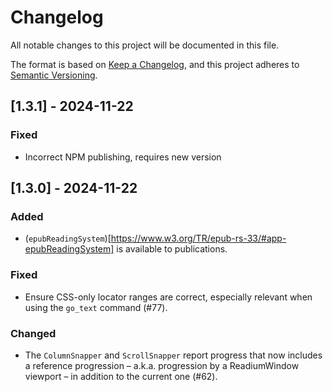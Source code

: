 # Changelog

All notable changes to this project will be documented in this file.

The format is based on [Keep a Changelog](https://keepachangelog.com/en/1.1.0/),
and this project adheres to [Semantic Versioning](https://semver.org/spec/v2.0.0.html).

## [1.3.1] - 2024-11-22

### Fixed

- Incorrect NPM publishing, requires new version

## [1.3.0] - 2024-11-22

### Added

- (`epubReadingSystem`)[https://www.w3.org/TR/epub-rs-33/#app-epubReadingSystem] is available to publications.

### Fixed

- Ensure CSS-only locator ranges are correct, especially relevant when using the `go_text` command (#77).

### Changed

- The `ColumnSnapper` and `ScrollSnapper` report progress that now includes a reference progression – a.k.a. progression by a ReadiumWindow viewport – in addition to the current one (#62).